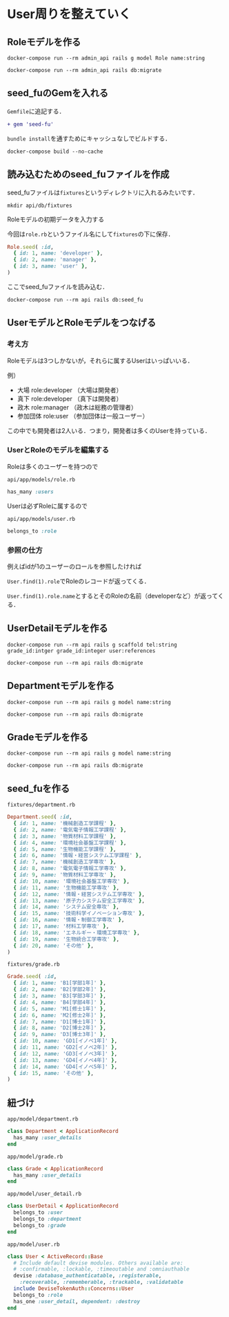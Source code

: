 # User周りを整えていく

## Roleモデルを作る

`docker-compose run --rm admin_api rails g model Role name:string`

`docker-compose run --rm admin_api rails db:migrate`



## seed_fuのGemを入れる

`Gemfile`に追記する．

```diff
+ gem 'seed-fu'
```

`bundle install`を通すためにキャッシュなしでビルドする．

`docker-compose build --no-cache`



## 読み込むためのseed_fuファイルを作成

seed_fuファイルは`fixtures`というディレクトリに入れるみたいです．

`mkdir api/db/fixtures`

Roleモデルの初期データを入力する

今回は`role.rb`というファイル名にして`fixtures`の下に保存．

```ruby
Role.seed( :id,
  { id: 1, name: 'developer' },
  { id: 2, name: 'manager' },
  { id: 3, name: 'user' },
)
```

ここでseed_fuファイルを読み込む．

`docker-compose run --rm api rails db:seed_fu`



## UserモデルとRoleモデルをつなげる

### 考え方

Roleモデルは3つしかないが，それらに属するUserはいっぱいいる．

例）

- 大場 role:developer （大場は開発者）
- 真下 role:developer （真下は開発者）
- 政木 role:manager （政木は総務の管理者）
- 参加団体 role:user （参加団体は一般ユーザー）

この中でも開発者は2人いる．つまり，開発者は多くのUserを持っている．



### UserとRoleのモデルを編集する

Roleは多くのユーザーを持つので

`api/app/models/role.rb`

```ruby
has_many :users
```



Userは必ずRoleに属するので

`api/app/models/user.rb`

```ruby
belongs_to :role
```



### 参照の仕方

例えばidが1のユーザーのロールを参照したければ

`User.find(1).role`でRoleのレコードが返ってくる．

`User.find(1).role.name`とするとそのRoleの名前（developerなど）が返ってくる．



## UserDetailモデルを作る

`docker-compose run --rm api rails g scaffold tel:string grade_id:intger grade_id:integer user:references`

`docker-compose run --rm api rails db:migrate`



## Departmentモデルを作る

`docker-compose run --rm api rails g model name:string`

`docker-compose run --rm api rails db:migrate`



## Gradeモデルを作る

`docker-compose run --rm api rails g model name:string`

`docker-compose run --rm api rails db:migrate`



## seed_fuを作る

`fixtures/department.rb`

```ruby
Department.seed( :id,
  { id: 1, name: '機械創造工学課程' },
  { id: 2, name: '電気電子情報工学課程' },
  { id: 3, name: '物質材料工学課程' },
  { id: 4, name: '環境社会基盤工学課程' },
  { id: 5, name: '生物機能工学課程' },
  { id: 6, name: '情報・経営システム工学課程' },
  { id: 7, name: '機械創造工学専攻' },
  { id: 8, name: '電気電子情報工学専攻' },
  { id: 9, name: '物質材料工学専攻' },
  { id: 10, name: '環境社会基盤工学専攻' },
  { id: 11, name: '生物機能工学専攻' },
  { id: 12, name: '情報・経営システム工学専攻' },
  { id: 13, name: '原子力システム安全工学専攻' },
  { id: 14, name: 'システム安全専攻' },
  { id: 15, name: '技術科学イノベーション専攻' },
  { id: 16, name: '情報・制御工学専攻' },
  { id: 17, name: '材料工学専攻' },
  { id: 18, name: 'エネルギー・環境工学専攻' },
  { id: 19, name: '生物統合工学専攻' },
  { id: 20, name: 'その他' },
)
```



`fixtures/grade.rb`

```ruby
Grade.seed( :id,
  { id: 1, name: 'B1[学部1年]' },
  { id: 2, name: 'B2[学部2年]' },
  { id: 3, name: 'B3[学部3年]' },
  { id: 4, name: 'B4[学部4年]' },
  { id: 5, name: 'M1[修士1年]' },
  { id: 6, name: 'M2[修士2年]' },
  { id: 7, name: 'D1[博士1年]' },
  { id: 8, name: 'D2[博士2年]' },
  { id: 9, name: 'D3[博士3年]' },
  { id: 10, name: 'GD1[イノベ1年]' },
  { id: 11, name: 'GD2[イノベ2年]' },
  { id: 12, name: 'GD3[イノベ3年]' },
  { id: 13, name: 'GD4[イノベ4年]' },
  { id: 14, name: 'GD4[イノベ5年]' },
  { id: 15, name: 'その他' },
)
```



## 紐づけ

`app/model/department.rb`

```ruby
class Department < ApplicationRecord
  has_many :user_details
end
```



`app/model/grade.rb`

```ruby
class Grade < ApplicationRecord
  has_many :user_details
end
```



`app/model/user_detail.rb`

```ruby
class UserDetail < ApplicationRecord
  belongs_to :user
  belongs_to :department
  belongs_to :grade
end
```



`app/model/user.rb`

```ruby
class User < ActiveRecord::Base
  # Include default devise modules. Others available are:
  # :confirmable, :lockable, :timeoutable and :omniauthable
  devise :database_authenticatable, :registerable,
    :recoverable, :rememberable, :trackable, :validatable
  include DeviseTokenAuth::Concerns::User
  belongs_to :role
  has_one :user_detail, dependent: :destroy
end
```



